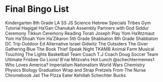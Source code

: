 # Final Bingo List

Kindergarten
8th Grade
LA
SS
JS
Science
Hebrew
Specials
Tribes
Gym
Tutorial
Hagigat Ha’Gan
Chanukah Assembly
Partners with God
Siddur Ceremony
Tikkun Ceremony
Reading Torah
Joseph Play
Yom Ha’Atzmaut
Yom Ha’Shoah
Yom Ha’Zikaron
5th Grade Shabbaton
8th Grade Shabbaton
DC Trip
Outdoor Ed
Alternative Israel
Gidwitz
The Outsiders
The Giver
Gathering Blue
The Book Thief
Speak
Night
TKAMB
Animal Farm
Musical
Touching The Lights
Basketball Team
Coach T.J
Coach Doug
Soccer Team
Ultimate Frisbee
Go Lions!
B’nai Mitzvahs
Hot Lunch
@schechtermemes1
Who Loves America?
Imperialism
Nationalism
World Wars
Chemistry
Physics
Biology
Graduation
Wrap and Strap
Pretzels From The Nurse
Chromebook Jail
The Pizza Eater
Kehillah
Schechter Bucks